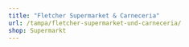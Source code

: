 ```yaml
---
title: "Fletcher Supermarket & Carneceria"
url: /tampa/fletcher-supermarket-und-carneceria/
shop: Supermarkt
---
```

